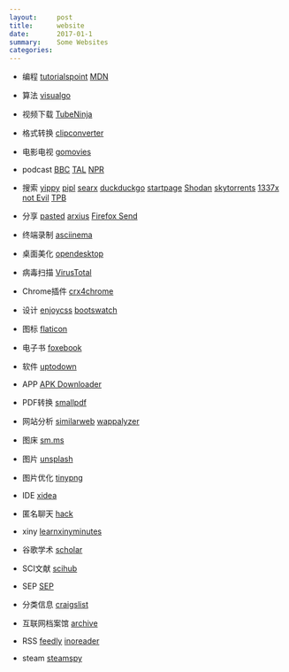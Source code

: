 ```yaml
---
layout:     post
title:      website
date:       2017-01-1
summary:    Some Websites
categories: 
---
```

* 编程     [tutorialspoint](https://www.tutorialspoint.com/)
            [MDN](https://developer.mozilla.org)
* 算法     [visualgo](https://visualgo.net/en)
* 视频下载  [TubeNinja](https://www.tubeninja.net/)
* 格式转换  [clipconverter](http://www.clipconverter.cc/)
* 电影电视  [gomovies](https://gomovies.to/) 
* podcast   [BBC](http://www.bbc.co.uk/podcasts)
            [TAL](https://www.thisamericanlife.org)
            [NPR](http://www.npr.org/)
* 搜索      [yippy](http://yippy.com/)
            [pipl](https://pipl.com/)
            [searx](https://searx.me/) 
            [duckduckgo](https://duckduckgo.com/)
            [startpage](https://www.startpage.com/)
            [Shodan](https://www.shodan.io/)
            [skytorrents](https://www.skytorrents.in/)
            [1337x](http://1337x.to/)
            [not Evil](http://hss3uro2hsxfogfq.onion/)
            [TPB](http://uj3wazyk5u4hnvtk.onion/)

* 分享      [pasted](http://pasted.co/)
            [arxius](https://arxius.io/) 
            [Firefox Send](https://send.firefox.com/)
* 终端录制  [asciinema](https://asciinema.org/)
* 桌面美化  [opendesktop](https://www.opendesktop.org/)
* 病毒扫描  [VirusTotal](https://www.virustotal.com)
* Chrome插件 [crx4chrome](https://www.crx4chrome.com/)
* 设计      [enjoycss](http://enjoycss.com/)
            [bootswatch](https://bootswatch.com/)
* 图标        [flaticon](https://www.flaticon.com/)
* 电子书     [foxebook](http://www.foxebook.net/)
* 软件       [uptodown](http://uptodown.com)
* APP        [APK Downloader](https://apps.evozi.com/apk-downloader/)
* PDF转换     [smallpdf](https://smallpdf.com/)
* 网站分析   [similarweb](https://www.similarweb.com/)
            [wappalyzer](https://wappalyzer.com/)
* 图床       [sm.ms](https://sm.ms/)
* 图片       [unsplash](https://unsplash.com/)
* 图片优化    [tinypng](https://tinypng.com/)
* IDE       [xidea](http://xidea.online)
* 匿名聊天   [hack](https://hack.chat/)
* xiny [learnxinyminutes](https://learnxinyminutes.com/)
* 谷歌学术    [scholar](https://scholar.google.com/)
* SCI文献     [scihub](http://sci-hub.io/)   
* SEP         [SEP](https://plato.stanford.edu/)
* 分类信息       [craigslist](https://www.craigslist.org/)
* 互联网档案馆 [archive](https://archive.org/)

* RSS [feedly](https://feedly.com)
    [inoreader](https://www.inoreader.com/)
* steam [steamspy](http://steamspy.com/)
